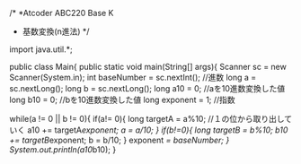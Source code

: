 /*
*Atcoder  ABC220 Base K
* 基数変換(n進法)
*/

import java.util.*;

public class Main{
  public static void main(String[] args){
    Scanner sc = new Scanner(System.in);
    int baseNumber = sc.nextInt();  //進数
    long a = sc.nextLong();
    long b = sc.nextLong();
    long a10 = 0;                   //aを10進数変換した値
    long b10 = 0;                   //bを10進数変換した値
    long exponent = 1;  //指数
    
   while(a != 0 || b != 0){
      if(a!= 0){
        long targetA = a%10;          //１の位から取り出していく
        a10 += targetA*exponent;
        a = a/10;
      }
      if(b!=0){
        long targetB = b%10;
        b10 += targetB*exponent;
        b = b/10;
      }
      exponent *= baseNumber;
    }
    System.out.println(a10*b10);
  }
